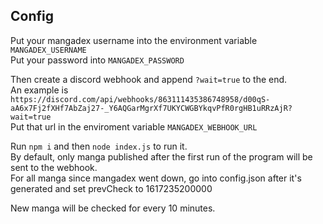 ## Config

Put your mangadex username into the environment variable `MANGADEX_USERNAME`\
Put your password into `MANGADEX_PASSWORD`

Then create a discord webhook and append `?wait=true` to the end.\
An example is `https://discord.com/api/webhooks/863111435386748958/d00qS-aA6x7Fj2fXHf7AbZaj27-_Y6AQGarMgrXf7UKYCWGBYkqvPfR0rgHB1uRRzAjR?wait=true`\
Put that url in the enviroment variable `MANGADEX_WEBHOOK_URL`

Run `npm i` and then `node index.js` to run it.\
By default, only manga published after the first run of the program will be sent to the webhook.\
For all manga since mangadex went down, go into config.json after it's generated and set prevCheck to 1617235200000

New manga will be checked for every 10 minutes.